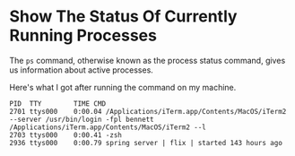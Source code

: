 # Show The Status Of Currently Running Processes

The `ps` command, otherwise known as the process status command, gives us
information about active processes.

Here's what I got after running the command on my machine.

```
PID  TTY        TIME CMD
2701 ttys000    0:00.04 /Applications/iTerm.app/Contents/MacOS/iTerm2 --server /usr/bin/login -fpl bennett /Applications/iTerm.app/Contents/MacOS/iTerm2 --l
2703 ttys000    0:00.41 -zsh
2936 ttys000    0:00.79 spring server | flix | started 143 hours ago
```
